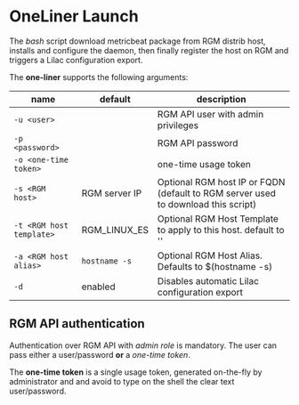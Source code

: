 
# OneLiner Launch

The _bash_ script download metricbeat package from RGM distrib host, installs and configure the daemon,
then finally register the host on RGM and triggers a Lilac configuration export.

The **one-liner** supports the following arguments:

| name                     | default       | description |
|--------------------------|---------------|--|
| `-u <user>`              |               | RGM API user with admin privileges |
| `-p <password>`          |               | RGM API password |
| `-o <one-time token>`    |               | one-time usage token |
| `-s <RGM host>`          | RGM server IP | Optional RGM host IP or FQDN (default to RGM server used to download this script) |
| `-t <RGM host template>` | RGM_LINUX_ES  | Optional RGM Host Template to apply to this host. default to '' |
| `-a <RGM host alias>`    | `hostname -s` | Optional RGM Host Alias. Defaults to $(hostname -s) |
| `-d`                     | enabled       | Disables automatic Lilac configuration export |

## RGM API authentication

Authentication over RGM API with _admin role_ is mandatory. The user can pass either a user/password **or** a _one-time token_.

The **one-time token** is a single usage token, generated on-the-fly by administrator and and avoid to type on the shell the clear text user/password.